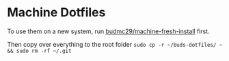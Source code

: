 # Machine Dotfiles

To use them on a new system, run [budmc29/machine-fresh-install](https://github.com/budmc29/machine-fresh-install) first.

Then copy over everything to the root folder `sudo cp -r ~/buds-dotfiles/ ~ && sudo rm -rf ~/.git`
